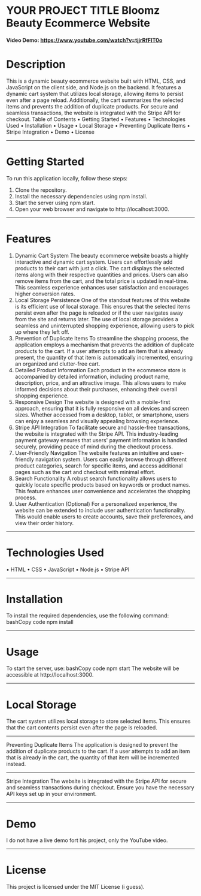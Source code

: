 # YOUR PROJECT TITLE Bloomz Beauty Ecommerce Website
#### Video Demo:  https://www.youtube.com/watch?v=tjjrRfFIT0o

# Description
This is a dynamic beauty ecommerce website built with HTML, CSS, and JavaScript on the client side, and Node.js on the backend. It features a dynamic cart system that utilizes local storage, allowing items to persist even after a page reload. Additionally, the cart summarizes the selected items and prevents the addition of duplicate products. For secure and seamless transactions, the website is integrated with the Stripe API for checkout.
Table of Contents
• Getting Started
• Features
• Technologies Used
• Installation
• Usage
• Local Storage
• Preventing Duplicate Items
• Stripe Integration
• Demo
• License

---

# Getting Started
To run this application locally, follow these steps:

1. Clone the repository.
2. Install the necessary dependencies using npm install.
3. Start the server using npm start.
4. Open your web browser and navigate to http://localhost:3000.

---

# Features

1. Dynamic Cart System
   The beauty ecommerce website boasts a highly interactive and dynamic cart system. Users can effortlessly add products to their cart with just a click. The cart displays the selected items along with their respective quantities and prices. Users can also remove items from the cart, and the total price is updated in real-time. This seamless experience enhances user satisfaction and encourages higher conversion rates.
2. Local Storage Persistence
   One of the standout features of this website is its efficient use of local storage. This ensures that the selected items persist even after the page is reloaded or if the user navigates away from the site and returns later. The use of local storage provides a seamless and uninterrupted shopping experience, allowing users to pick up where they left off.
3. Prevention of Duplicate Items
   To streamline the shopping process, the application employs a mechanism that prevents the addition of duplicate products to the cart. If a user attempts to add an item that is already present, the quantity of that item is automatically incremented, ensuring an organized and clutter-free cart.
4. Detailed Product Information
   Each product in the ecommerce store is accompanied by detailed information, including product name, description, price, and an attractive image. This allows users to make informed decisions about their purchases, enhancing their overall shopping experience.
5. Responsive Design
   The website is designed with a mobile-first approach, ensuring that it is fully responsive on all devices and screen sizes. Whether accessed from a desktop, tablet, or smartphone, users can enjoy a seamless and visually appealing browsing experience.
6. Stripe API Integration
   To facilitate secure and hassle-free transactions, the website is integrated with the Stripe API. This industry-leading payment gateway ensures that users' payment information is handled securely, providing peace of mind during the checkout process.
7. User-Friendly Navigation
   The website features an intuitive and user-friendly navigation system. Users can easily browse through different product categories, search for specific items, and access additional pages such as the cart and checkout with minimal effort.
8. Search Functionality
   A robust search functionality allows users to quickly locate specific products based on keywords or product names. This feature enhances user convenience and accelerates the shopping process.
9. User Authentication (Optional)
   For a personalized experience, the website can be extended to include user authentication functionality. This would enable users to create accounts, save their preferences, and view their order history.

---

# Technologies Used
• HTML
• CSS
• JavaScript
• Node.js
• Stripe API

---

# Installation
To install the required dependencies, use the following command:
bashCopy code
npm install

---

# Usage
To start the server, use:
bashCopy code
npm start
The website will be accessible at http://localhost:3000.

---

# Local Storage
The cart system utilizes local storage to store selected items. This ensures that the cart contents persist even after the page is reloaded.

---

Preventing Duplicate Items
The application is designed to prevent the addition of duplicate products to the cart. If a user attempts to add an item that is already in the cart, the quantity of that item will be incremented instead.

---

Stripe Integration
The website is integrated with the Stripe API for secure and seamless transactions during checkout. Ensure you have the necessary API keys set up in your environment.

---

# Demo
I do not have a live demo fort his project, only the YouTube video.

---

# License
This project is licensed under the MIT License (i guess).
